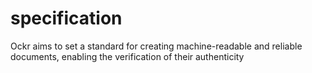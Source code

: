 # specification
Ockr aims to set a standard for creating machine-readable and reliable documents, enabling the verification of their authenticity
